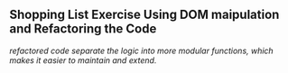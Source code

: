 ## Shopping List Exercise Using DOM maipulation and Refactoring the Code

 _refactored code separate the logic into more modular functions, which makes it easier to maintain and extend._ 
